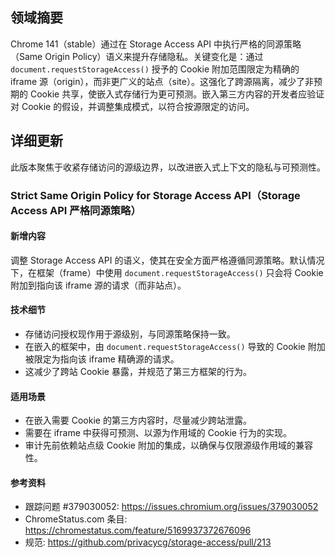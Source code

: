 ## 领域摘要

Chrome 141（stable）通过在 Storage Access API 中执行严格的同源策略（Same Origin Policy）语义来提升存储隐私。关键变化是：通过 `document.requestStorageAccess()` 授予的 Cookie 附加范围限定为精确的 iframe 源（origin），而非更广义的站点（site）。这强化了跨源隔离，减少了非预期的 Cookie 共享，使嵌入式存储行为更可预测。嵌入第三方内容的开发者应验证对 Cookie 的假设，并调整集成模式，以符合按源限定的访问。

## 详细更新

此版本聚焦于收紧存储访问的源级边界，以改进嵌入式上下文的隐私与可预测性。

### Strict Same Origin Policy for Storage Access API（Storage Access API 严格同源策略）

#### 新增内容
调整 Storage Access API 的语义，使其在安全方面严格遵循同源策略。默认情况下，在框架（frame）中使用 `document.requestStorageAccess()` 只会将 Cookie 附加到指向该 iframe 源的请求（而非站点）。

#### 技术细节
- 存储访问授权现作用于源级别，与同源策略保持一致。
- 在嵌入的框架中，由 `document.requestStorageAccess()` 导致的 Cookie 附加被限定为指向该 iframe 精确源的请求。
- 这减少了跨站 Cookie 暴露，并规范了第三方框架的行为。

#### 适用场景
- 在嵌入需要 Cookie 的第三方内容时，尽量减少跨站泄露。
- 需要在 iframe 中获得可预测、以源为作用域的 Cookie 行为的实现。
- 审计先前依赖站点级 Cookie 附加的集成，以确保与仅限源级作用域的兼容性。

#### 参考资料
- 跟踪问题 #379030052: https://issues.chromium.org/issues/379030052
- ChromeStatus.com 条目: https://chromestatus.com/feature/5169937372676096
- 规范: https://github.com/privacycg/storage-access/pull/213